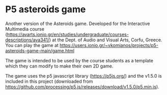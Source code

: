 # P5 asteroids game
Another version of the Asteroids game. Developed for the Interactive Multimedia course (https://avarts.ionio.gr/en/studies/undergraduate/courses-descriptions/ava341/) at the Dept. of Audio and Visual Arts, Corfu, Greece. You can play the game at https://users.ionio.gr/~vkomianos/projects/p5-asteroids-game-main/game.html

The game is intended to be used by the course students as a template which they can modify to make their own 2D game.

The game uses the p5 javascript library (https://p5js.org/) and the v1.5.0 is included in this project (downloaded from https://github.com/processing/p5.js/releases/download/v1.5.0/p5.min.js).
